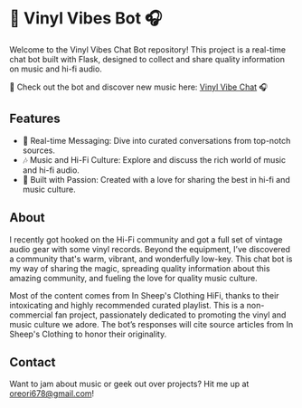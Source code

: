# 🎵 Vinyl Vibes Bot 🎧
Welcome to the Vinyl Vibes Chat Bot repository! This project is a real-time chat bot built with Flask, designed to collect and share quality information on music and hi-fi audio.

🎉 Check out the bot and discover new music here: [Vinyl Vibe Chat](https://vinyl-vibe-chat.replit.app) 🎧

## Features
- 💬 Real-time Messaging: Dive into curated conversations from top-notch sources.
- 🎶 Music and Hi-Fi Culture: Explore and discuss the rich world of music and hi-fi audio.
- 💙 Built with Passion: Created with a love for sharing the best in hi-fi and music culture.


## About
I recently got hooked on the Hi-Fi community and got a full set of vintage audio gear with some vinyl records. Beyond the equipment, I’ve discovered a community that's warm, vibrant, and wonderfully low-key. This chat bot is my way of sharing the magic, spreading quality information about this amazing community, and fueling the love for quality music culture.

Most of the content comes from In Sheep's Clothing HiFi, thanks to their intoxicating and highly recommended curated playlist. This is a non-commercial fan project, passionately dedicated to promoting the vinyl and music culture we adore. The bot’s responses will cite source articles from In Sheep's Clothing to honor their originality.

## Contact
Want to jam about music or geek out over projects? Hit me up at oreori678@gmail.com! 

